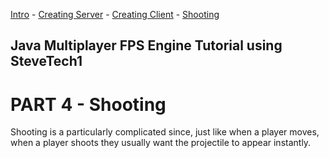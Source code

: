[Intro](tutorial1_intro.md) - [Creating Server](tutorial2_server.md) - [Creating Client](tutorial3_client.md) - [Shooting](tutorial4_shooting.md)

## Java Multiplayer FPS Engine Tutorial using SteveTech1

# PART 4 - Shooting

Shooting is a particularly complicated since, just like when a player moves, when a player shoots they usually want the projectile to appear instantly.